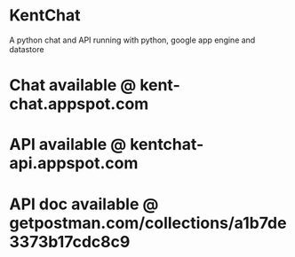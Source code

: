 # KentChat

A python chat and API running with python, google app engine and datastore

# Chat available @ kent-chat.appspot.com
# API available @ kentchat-api.appspot.com
# API doc available @ getpostman.com/collections/a1b7de3373b17cdc8c9
